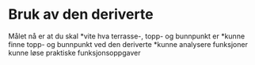 # Bruk av den deriverte

Målet nå er at du skal 
*vite hva terrasse-, topp- og bunnpunkt er
*kunne finne topp- og bunnpunkt ved den deriverte
*kunne analysere funksjoner
kunne løse praktiske funksjonsoppgaver